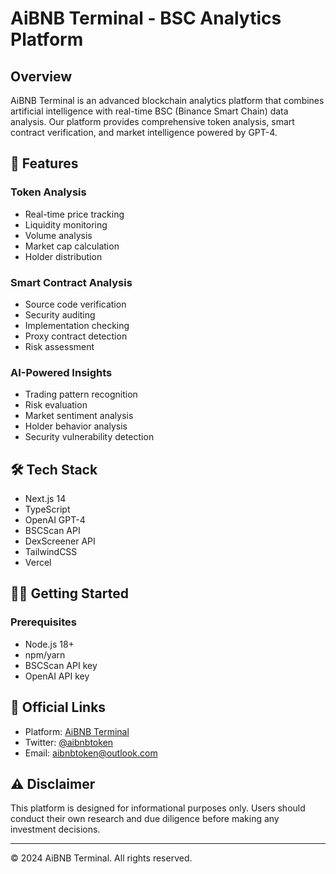 # AiBNB Terminal - BSC Analytics Platform

## Overview
AiBNB Terminal is an advanced blockchain analytics platform that combines artificial intelligence with real-time BSC (Binance Smart Chain) data analysis. Our platform provides comprehensive token analysis, smart contract verification, and market intelligence powered by GPT-4.

## 🚀 Features

### Token Analysis
- Real-time price tracking
- Liquidity monitoring
- Volume analysis
- Market cap calculation
- Holder distribution

### Smart Contract Analysis
- Source code verification
- Security auditing
- Implementation checking
- Proxy contract detection
- Risk assessment

### AI-Powered Insights
- Trading pattern recognition
- Risk evaluation
- Market sentiment analysis
- Holder behavior analysis
- Security vulnerability detection

## 🛠 Tech Stack
- Next.js 14
- TypeScript
- OpenAI GPT-4
- BSCScan API
- DexScreener API
- TailwindCSS
- Vercel

## 🏃‍♂️ Getting Started

### Prerequisites
- Node.js 18+
- npm/yarn
- BSCScan API key
- OpenAI API key


## 🔗 Official Links
- Platform: [AiBNB Terminal](https://.com)
- Twitter: [@aibnbtoken](https://x.com/aibnbtoken)
- Email: aibnbtoken@outlook.com

## ⚠️ Disclaimer
This platform is designed for informational purposes only. Users should conduct their own research and due diligence before making any investment decisions.

---
© 2024 AiBNB Terminal. All rights reserved.